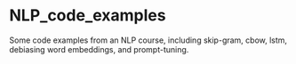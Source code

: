 # NLP_code_examples
Some code examples from an NLP course, including skip-gram, cbow, lstm, debiasing word embeddings, and prompt-tuning.
